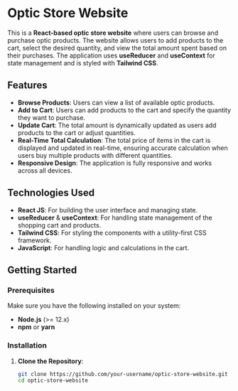 # Optic Store Website

This is a **React-based optic store website** where users can browse and purchase optic products. The website allows users to add products to the cart, select the desired quantity, and view the total amount spent based on their purchases. The application uses **useReducer** and **useContext** for state management and is styled with **Tailwind CSS**.

## Features

- **Browse Products**: Users can view a list of available optic products.
- **Add to Cart**: Users can add products to the cart and specify the quantity they want to purchase.
- **Update Cart**: The total amount is dynamically updated as users add products to the cart or adjust quantities.
- **Real-Time Total Calculation**: The total price of items in the cart is displayed and updated in real-time, ensuring accurate calculation when users buy multiple products with different quantities.
- **Responsive Design**: The application is fully responsive and works across all devices.

## Technologies Used

- **React JS**: For building the user interface and managing state.
- **useReducer** & **useContext**: For handling state management of the shopping cart and products.
- **Tailwind CSS**: For styling the components with a utility-first CSS framework.
- **JavaScript**: For handling logic and calculations in the cart.

## Getting Started

### Prerequisites

Make sure you have the following installed on your system:

- **Node.js** (>= 12.x)
- **npm** or **yarn**

### Installation

1. **Clone the Repository**:
   ```bash
   git clone https://github.com/your-username/optic-store-website.git
   cd optic-store-website
